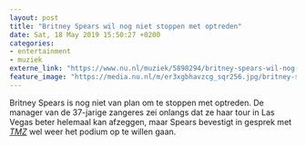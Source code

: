 ```yaml
---
layout: post
title: "Britney Spears wil nog niet stoppen met optreden"
date: Sat, 18 May 2019 15:50:27 +0200
categories: 
- entertainment 
- muziek 
externe_link: "https://www.nu.nl/muziek/5898294/britney-spears-wil-nog-niet-stoppen-met-optreden.html"
feature_image: "https://media.nu.nl/m/er3xgbhavzcg_sqr256.jpg/britney-spears-wil-nog-niet-stoppen-met-optreden.jpg"
---
```


Britney Spears is nog niet van plan om te stoppen met optreden. De manager van de 37-jarige zangeres zei onlangs dat ze haar tour in Las Vegas beter helemaal kan afzeggen, maar Spears bevestigt in gesprek met <a href="https://www.tmz.com/2019/05/17/britney-spears-performing-soon-boyfriend-free-britney/" target="_blank"><em>TMZ</em></a> wel weer het podium op te willen gaan.
